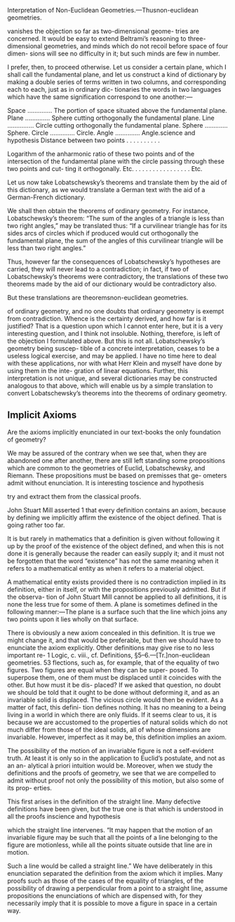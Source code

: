 Interpretation of Non-Euclidean Geometries.—Thusnon-euclidean geometries.

vanishes the objection so far as two-dimensional geome-
tries are concerned. It would be easy to extend Beltrami’s reasoning to three-dimensional geometries, and minds which do not recoil before space of four dimen-
sions will see no difficulty in it; but such minds are few
in number. 

I prefer, then, to proceed otherwise. Let us consider a certain plane, which I shall call the fundamental plane, and let us construct a kind of dictionary by
making a double series of terms written in two columns,
and corresponding each to each, just as in ordinary dic-
tionaries the words in two languages which have the same
signification correspond to one another:—

Space .............. The portion of space situated
above the fundamental plane.
Plane .............. Sphere cutting orthogonally
the fundamental plane.
Line ...............
Circle cutting orthogonally the
fundamental plane.
Sphere ............. Sphere.
Circle .............. Circle.
Angle .............. Angle.science and hypothesis
Distance between two
points . . . . . . . . . .

Logarithm of the anharmonic ratio of these two points
and of the intersection of the fundamental plane with
the circle passing through
these two points and cut-
ting it orthogonally.
Etc. . . . . . . . . . . . . . . . . Etc.


Let us now take Lobatschewsky’s theorems and translate them by the aid of this dictionary, as we would translate a German text with the aid of a German-French dictionary. 

We shall then obtain the theorems of ordinary geometry. For instance, Lobatschewsky’s theorem: “The
sum of the angles of a triangle is less than two right angles,” may be translated thus: “If a curvilinear triangle has for its sides arcs of circles which if produced would cut orthogonally the fundamental plane, the sum of the angles of this curvilinear triangle will be less than
two right angles.” 

Thus, however far the consequences of Lobatschewsky’s hypotheses are carried, they will never
lead to a contradiction; in fact, if two of Lobatschewsky’s
theorems were contradictory, the translations of these
two theorems made by the aid of our dictionary would be
contradictory also. 

But these translations are theoremsnon-euclidean geometries.

of ordinary geometry, and no one doubts that ordinary
geometry is exempt from contradiction. Whence is the
certainty derived, and how far is it justified? That is a
question upon which I cannot enter here, but it is a very
interesting question, and I think not insoluble. Nothing,
therefore, is left of the objection I formulated above. But
this is not all. Lobatschewsky’s geometry being suscep-
tible of a concrete interpretation, ceases to be a useless
logical exercise, and may be applied. I have no time
here to deal with these applications, nor with what Herr
Klein and myself have done by using them in the inte-
gration of linear equations. Further, this interpretation is
not unique, and several dictionaries may be constructed
analogous to that above, which will enable us by a simple
translation to convert Lobatschewsky’s theorems into the
theorems of ordinary geometry.

## Implicit Axioms

Are the axioms implicitly enunciated in our text-books the only foundation of geometry?

We may be assured of the contrary when we see that,
when they are abandoned one after another, there are
still left standing some propositions which are common to
the geometries of Euclid, Lobatschewsky, and Riemann.
These propositions must be based on premisses that ge-
ometers admit without enunciation. It is interesting toscience and hypothesis

try and extract them from the classical proofs.

John Stuart Mill asserted 1 that every definition contains an axiom, because by defining we implicitly affirm the existence of the object defined. That is going rather
too far. 

It is but rarely in mathematics that a definition is given without following it up by the proof of the existence of the object defined, and when this is not done it
is generally because the reader can easily supply it; and
it must not be forgotten that the word “existence” has
not the same meaning when it refers to a mathematical
entity as when it refers to a material object.

A mathematical entity exists provided there is no contradiction implied in its definition, either in itself, or with the propositions previously admitted. But if the observa-
tion of John Stuart Mill cannot be applied to all definitions, it is none the less true for some of them. A plane is sometimes defined in the following manner:—The plane
is a surface such that the line which joins any two points
upon it lies wholly on that surface. 

There is obviously a new axiom concealed in this definition. It is true
we might change it, and that would be preferable, but
then we should have to enunciate the axiom explicitly.
Other definitions may give rise to no less important re-
1
Logic, c. viii., cf. Definitions, §5–6.—[Tr.]non-euclidean geometries.
53
flections, such as, for example, that of the equality of two
figures. Two figures are equal when they can be super-
posed. To superpose them, one of them must be displaced
until it coincides with the other. But how must it be dis-
placed? If we asked that question, no doubt we should
be told that it ought to be done without deforming it,
and as an invariable solid is displaced. The vicious circle
would then be evident. As a matter of fact, this defini-
tion defines nothing. It has no meaning to a being living
in a world in which there are only fluids. If it seems clear
to us, it is because we are accustomed to the properties
of natural solids which do not much differ from those of
the ideal solids, all of whose dimensions are invariable.
However, imperfect as it may be, this definition implies
an axiom. 

The possibility of the motion of an invariable figure is not a self-evident truth. At least it is only so in the application to Euclid’s postulate, and not as an an-
alytical à priori intuition would be. Moreover, when we
study the definitions and the proofs of geometry, we see
that we are compelled to admit without proof not only
the possibility of this motion, but also some of its prop-
erties. 

This first arises in the definition of the straight line. Many defective definitions have been given, but the
true one is that which is understood in all the proofs inscience and hypothesis

which the straight line intervenes. “It may happen that the motion of an invariable figure may be such that all the points of a line belonging to the figure are motionless, while all the points situate outside that line are in motion. 

Such a line would be called a straight line.” We have deliberately in this enunciation separated the definition from the axiom which it implies. Many proofs such as those of the cases of the equality of triangles, of the possibility of drawing a perpendicular from a point to a straight line, assume propositions the enunciations of which are dispensed with, for they necessarily imply that it is possible to move a figure in space in a certain way.


